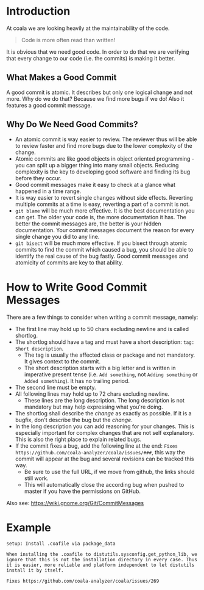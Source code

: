 # Introduction

At coala we are looking heavily at the maintainability of the code.

> Code is more often read than written!

It is obvious that we need good code. In order to do that we are verifying that
every change to our code (i.e. the commits) is making it better.

## What Makes a Good Commit

A good commit is atomic. It describes but only one logical change and not more.
Why do we do that? Because we find more bugs if we do! Also it features a good
commit message.

## Why Do We Need Good Commits?

 * An atomic commit is way easier to review. The reviewer thus will be able
   to review faster and find more bugs due to the lower complexity of the
   change.
 * Atomic commits are like good objects in object oriented programming - you
   can split up a bigger thing into many small objects. Reducing complexity is
   the key to developing good software and finding its bug before they occur.
 * Good commit messages make it easy to check at a glance what happened in a
   time range.
 * It is way easier to revert single changes without side effects. Reverting
   multiple commits at a time is easy, reverting a part of a commit is not.
 * `git blame` will be much more effective. It is the best documentation you
   can get. The older your code is, the more documentation it has. The better
   the commit messages are, the better is your hidden documentation. Your
   commit messages document the reason for every single change you did to any
   line.
 * `git bisect` will be much more effective. If you bisect through atomic
   commits to find the commit which caused a bug, you should be able to
   identify the real cause of the bug fastly. Good commit messages and
   atomicity of commits are key to that ability.

# How to Write Good Commit Messages

There are a few things to consider when writing a commit message, namely:

 * The first line may hold up to 50 chars excluding newline and is called
   shortlog.
 * The shortlog should have a tag and must have a short description:
   `tag: Short description`.
   * The tag is usually the affected class or package and not mandatory. It
     gives context to the commit.
   * The short description starts with a big letter and is written in
     imperative present tense (i.e. `Add something`, not `Adding something` or
     `Added something`). It has no trailing period.
 * The second line must be empty.
 * All following lines may hold up to 72 chars excluding newline.
   * These lines are the long description. The long description is not
     mandatory but may help expressing what you're doing.
 * The shortlog shall describe the _change_ as exactly as possible. If it
   is a bugfix, don't describe the bug but the _change_.
 * In the long description you can add reasoning for your changes. This is
   especially important for complex changes that are not self explanatory. This
   is also the right place to explain related bugs.
 * If the commit fixes a bug, add the following line at the end:
   `Fixes https://github.com/coala-analyzer/coala/issues/###`, this way the
   commit will appear at the bug and several revisions can be tracked this way.
   * Be sure to use the full URL, if we move from github, the links should
     still work.
   * This will automatically close the according bug when pushed to master if
     you have the permissions on GitHub.

Also see: https://wiki.gnome.org/Git/CommitMessages

# Example

```
setup: Install .coafile via package_data

When installing the .coafile to distutils.sysconfig.get_python_lib, we
ignore that this is not the installation directory in every case. Thus
it is easier, more reliable and platform independent to let distutils
install it by itself.

Fixes https://github.com/coala-analyzer/coala/issues/269
```
